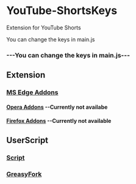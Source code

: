 # YouTube-ShortsKeys
Extension for YouTube Shorts

You can change the keys in main.js

### ---You can change the keys in main.js---

## Extension
### [MS Edge Addons](https://microsoftedge.microsoft.com/addons/detail/youtube-shortskeys/ghcpkidjiebbkfkkdjbafejbjmpghphg)
#### [Opera Addons](https://addons.opera.com/tr/extensions/details/youtube-shortskeys/) --Currently not availabe
#### [Firefox Addons](https://addons.mozilla.org/en-US/firefox/addon/youtube-shortskeys/) --Currently not available

## UserScript
### [Script](https://raw.githubusercontent.com/MrEnoX/youtube-shortskeys/main/main.js)
### [GreasyFork](https://greasyfork.org/en/scripts/460989-youtube-shortskeys)
